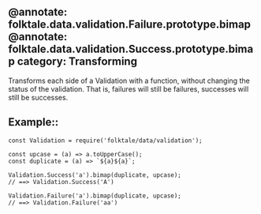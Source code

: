 @annotate: folktale.data.validation.Failure.prototype.bimap
@annotate: folktale.data.validation.Success.prototype.bimap
category: Transforming
---

Transforms each side of a Validation with a function, without changing the status of the validation. That is, failures will still be failures, successes will still be successes.


## Example::

    const Validation = require('folktale/data/validation');

    const upcase = (a) => a.toUpperCase();
    const duplicate = (a) => `${a}${a}`;

    Validation.Success('a').bimap(duplicate, upcase);
    // ==> Validation.Success('A')

    Validation.Failure('a').bimap(duplicate, upcase);
    // ==> Validation.Failure('aa')